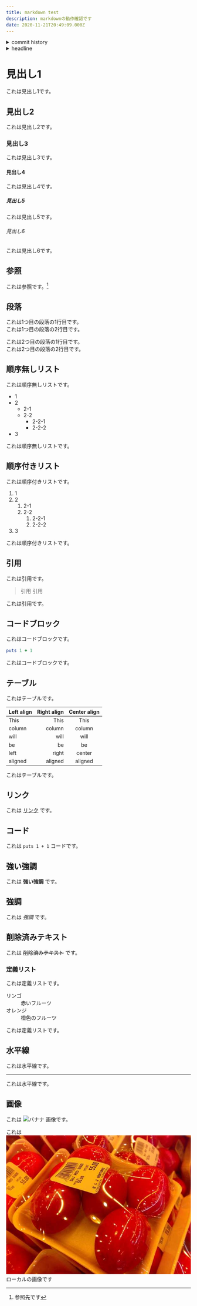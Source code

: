 ```yaml
---
title: markdown test
description: markdownの動作確認です
date: 2020-11-21T20:49:09.000Z
---
```

<!-- history area start -->
<details><summary>commit history</summary><div><ol>
<li>2020/11/21 20:48:37 d1ff8f1</li>
<li>2020/11/15 18:00:54 1588cc2</li>
<li>2020/11/15 14:28:21 3ba1774</li>
<li>2020/11/15 13:59:03 490d2a0</li>
</ol></div></details>
<!-- history area end -->
<!-- toc area start -->
<details><summary>headline</summary><div>

<!-- toc -->

- [見出し1](#%E8%A6%8B%E5%87%BA%E3%81%971)
  * [見出し2](#%E8%A6%8B%E5%87%BA%E3%81%972)
    + [見出し3](#%E8%A6%8B%E5%87%BA%E3%81%973)
      - [見出し4](#%E8%A6%8B%E5%87%BA%E3%81%974)
        * [見出し5](#%E8%A6%8B%E5%87%BA%E3%81%975)
          + [見出し6](#%E8%A6%8B%E5%87%BA%E3%81%976)
  * [参照](#%E5%8F%82%E7%85%A7)
  * [段落](#%E6%AE%B5%E8%90%BD)
  * [順序無しリスト](#%E9%A0%86%E5%BA%8F%E7%84%A1%E3%81%97%E3%83%AA%E3%82%B9%E3%83%88)
  * [順序付きリスト](#%E9%A0%86%E5%BA%8F%E4%BB%98%E3%81%8D%E3%83%AA%E3%82%B9%E3%83%88)
  * [引用](#%E5%BC%95%E7%94%A8)
  * [コードブロック](#%E3%82%B3%E3%83%BC%E3%83%89%E3%83%96%E3%83%AD%E3%83%83%E3%82%AF)
  * [テーブル](#%E3%83%86%E3%83%BC%E3%83%96%E3%83%AB)
  * [リンク](#%E3%83%AA%E3%83%B3%E3%82%AF)
  * [コード](#%E3%82%B3%E3%83%BC%E3%83%89)
  * [強い強調](#%E5%BC%B7%E3%81%84%E5%BC%B7%E8%AA%BF)
  * [強調](#%E5%BC%B7%E8%AA%BF)
  * [削除済みテキスト](#%E5%89%8A%E9%99%A4%E6%B8%88%E3%81%BF%E3%83%86%E3%82%AD%E3%82%B9%E3%83%88)
    + [定義リスト](#%E5%AE%9A%E7%BE%A9%E3%83%AA%E3%82%B9%E3%83%88)
  * [水平線](#%E6%B0%B4%E5%B9%B3%E7%B7%9A)
  * [画像](#%E7%94%BB%E5%83%8F)

<!-- tocstop -->

</div></details>

<!-- toc area end -->

# 見出し1

これは見出し1です。

## 見出し2

これは見出し2です。

### 見出し3

これは見出し3です。

#### 見出し4

これは見出し4です。

##### 見出し5

これは見出し5です。

###### 見出し6

これは見出し6です。

## 参照

これは参照です。[^1]

## 段落

これは1つ目の段落の1行目です。  
これは1つ目の段落の2行目です。

これは2つ目の段落の1行目です。  
これは2つ目の段落の2行目です。

## 順序無しリスト

これは順序無しリストです。

- 1
- 2
    - 2-1
    - 2-2
        - 2-2-1
        - 2-2-2
- 3

これは順序無しリストです。

## 順序付きリスト

これは順序付きリストです。

1. 1
1. 2
    1. 2-1
    1. 2-2
        1. 2-2-1
        1. 2-2-2
1. 3

これは順序付きリストです。

## 引用

これは引用です。

> 引用
> 引用

これは引用です。

## コードブロック

これはコードブロックです。

```ruby
puts 1 + 1
```

これはコードブロックです。

## テーブル

これはテーブルです。

| Left align | Right align | Center align |
|:-----------|------------:|:------------:|
| This       |        This |     This     |
| column     |      column |    column    |
| will       |        will |     will     |
| be         |          be |      be      |
| left       |       right |    center    |
| aligned    |     aligned |   aligned    |

これはテーブルです。

## リンク

これは [リンク](http://example.com) です。

## コード

これは `puts 1 + 1` コードです。

## 強い強調

これは **強い強調** です。

## 強調

これは *強調* です。

## 削除済みテキスト

これは ~~削除済みテキスト~~ です。

### 定義リスト

これは定義リストです。

<dl>
  <dt>リンゴ</dt>
  <dd>赤いフルーツ</dd>
  <dt>オレンジ</dt>
  <dd>橙色のフルーツ</dd>
</dl>

これは定義リストです。

## 水平線

これは水平線です。

---

これは水平線です。

## 画像

これは ![バナナ](https://upload.wikimedia.org/wikipedia/commons/thumb/d/de/Bananavarieties.jpg/220px-Bananavarieties.jpg) 画像です。

これは ![egg](./salty_egg.jpg) ローカルの画像です


[^1]: 参照先です





